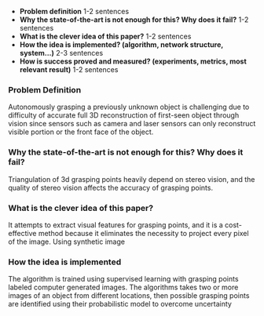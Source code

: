- **Problem definition** 1-2 sentences
- **Why the state-of-the-art is not enough for this? Why does it fail?** 1-2 sentences
- **What is the clever idea of this paper?** 1-2 sentences
- **How the idea is implemented? (algorithm, network structure, system...)** 2-3 sentences
- **How is success proved and measured? (experiments, metrics, most relevant result)** 1-2 sentences

### Problem Definition
Autonomously grasping a previously unknown object is challenging due to difficulty of accurate full 3D reconstruction of first-seen object through vision since sensors such as camera and laser sensors can only reconstruct visible portion or the front face of the object. 

### Why the state-of-the-art is not enough for this? Why does it fail?
Triangulation of 3d grasping points heavily depend on stereo vision, and the quality of stereo vision affects the accuracy of grasping points. 

### What is the clever idea of this paper?
It attempts to extract visual features for grasping points, and it is a cost-effective method because it eliminates the necessity to project every pixel of the image.  Using synthetic image

### How the idea is implemented
The algorithm is trained using supervised learning with grasping points labeled computer generated images. The algorithms takes two or more images of an object from different locations, then possible grasping points are identified using their probabilistic model to overcome uncertainty 